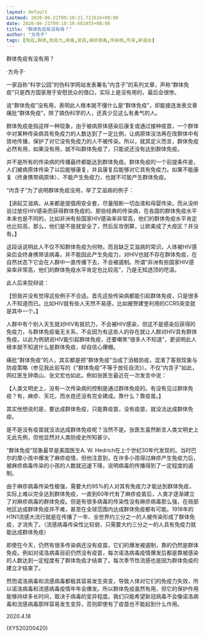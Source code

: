 ```yaml
---
layout: default
Lastmod: 2020-06-21T09:10:21.711616+00:00
date: 2020-06-21T09:10:19.683455+00:00
title: "群体免疫有没有用？"
author: "方舟子"
tags: [免疫,群体,免疫力,病毒,疫苗,麻疹病毒,传染病,传染,新语丝]
---
```


群体免疫有没有用？

·方舟子·

一家自称“科学公园”的伪科学网站发表署名“内含子”的系列文章，声称“群体免疫”只是西方国家用于安慰民众的借口，实际上是没有用的，最后会很惨。

说“群体免疫”没有用，表明此人根本就不懂什么是“群体免疫”，却能接连发表文章痛批“群体免疫”，除了搞伪科学的人，还真少见这么有勇气的人。

群体免疫是指这样一种现象，由于被病原体感染后康复或通过接种疫苗，一个群体中对某种传染病具有免疫力的人数达到了一定比例，让病原体没法再在改群体中有效地传播，保护了对它没有免疫力的人不被传染。所以，就其定义而言，群体免疫必然有用，如果没有用，就不叫群体免疫了，只能说还没有达到群体免疫。

并不是所有的传染病的传播最终都能达到群体免疫。群体免疫的一个前提条件是，人们被病原体传染了以后能够康复，并且康复后能够对它具有免疫力。如果不能康复（终身携带病原体）、不能产生免疫力，也就不可能产生群体免疫。

“内含子”为了说明群体免疫没用，举了艾滋病的例子：

【讲起艾滋病，从来都是提倡用安全套，尽量阻断一切血液和母婴传染，而从没听说过放任HIV感染而获得群体免疫的。那些经典的传染病，在各国的群体免疫水平本来也是不同的，比如非洲有些国家HIV感染率非常高，他们的群体免疫水平肯定也比较高，那么，他们是不是就安全了，然后反攻倒算，让欧美成了大疫区？并没有。】

这段话说明此人不仅不知群体免疫为何物，而且缺乏艾滋病的常识。人体被HIV感染后会终身携带该病毒，并不能因此产生免疫力，对HIV也就不存在群体免疫，在自然状态下它会在人群中一直传播下去，不会被遏制。所谓“非洲有些国家HIV感染率非常高，他们的群体免疫水平肯定也比较高”，乃是无知透顶的呓语。

此人后来狡辩说：

【但我并没有觉得这些例子不合适。首先这些传染病都能引起群体免疫，只是很多人不知道而已。比如HIV就有些人天然不易感，比如被贺建奎利用的CCR5突变就是其中一个。】

人群中有个别人天生就对HIV有抵抗力，不会被HIV感染，但这不是感染后获得的免疫力，与群体免疫毫无关系，不会因为有这些人的存在就让人群对HIV具有群体免疫。以此为例胡说HIV能引起群体免疫，还要嘲笑“很多人不知道”，更说明此人根本就不知道什么是群体免疫，却自信心爆棚。

痛批“群体免疫”的人，其实都是把“群体免疫”当成了消极防疫，混淆了客观现象与防疫策略（参见我此前写的《“群体免疫”不等于放任自流》）。不仅“内含子”如此，网红医生钟南山、张文宏也如此。例如张医生最近在一次发言中说：

【人类文明史上，没有一次传染病的控制是通过群体免疫的。有没有见过群体免疫？有，麻疹、天花，而水痘还没有完全建成。靠什么？靠疫苗。】

其实他想说的是，要达成群体免疫，只能靠疫苗，没有疫苗，就没法达成群体免疫。

是不是没有疫苗就没法达成群体免疫呢？当然不是。张医生虽然断言人类文明史上无此先例，但他显然对人类防疫史所知甚少。

“群体免疫”现象最早是美国医生A. W. Hedrich在上个世纪30年代发现的。当时巴尔的摩小孩中爆发了麻疹疫情，但他注意到，在许多小孩得过麻疹产生免疫力后，被麻疹病毒传染的小孩的人数就迅速下降，说明病毒的传播得到了一定程度的遏制。

由于麻疹病毒传染性极强，需要大约95%的人对其有免疫力才能达到群体免疫，实际上难以完全达到群体免疫，一直到60年代有了麻疹疫苗后，人类才逐渐建立了对麻疹病毒的群体免疫。但是有很多病毒的传染性没有麻疹病毒那么强，在局部地区达成群体免疫并不难，甚至在全球范围内达成群体免疫都有可能。1918年的H1N1流感大流行就是在传播了一年、全世界约三分之一的人被传染形成了群体免疫，才消失了。（流感病毒传染性比较弱，只需要大约三分之一的人具有免疫力就能达成群体免疫）

即使在今天，仍然有很多传染病还没有疫苗，它们的爆发被遏制，靠的仍然是群体免疫。例如对诺洛病毒目前仍然没有疫苗，每次诺洛病毒疫情爆发后都是靠被感染的人数达到一定程度有了群体免疫才结束了。每次季节性流感也是因为群体免疫的建立才结束了。

然而诺洛病毒和流感病毒都极其容易发生突变，导致人体对它们的免疫力失效，所以诺洛病毒和流感病毒疫情年年会爆发。所以群体免疫虽然有用，但它的保护作用能够持续多长时间，取决于病毒的变异程度。我们只能希望新冠病毒不会像诺洛病毒和流感病毒那样容易发生变异，否则即使有了疫苗也不能起到什么作用。

2020.4.18

(XYS20200420)

